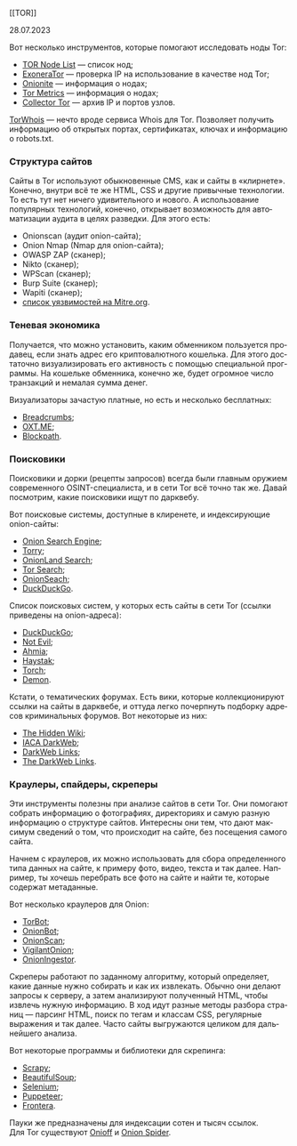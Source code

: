 [[TOR]]

28.07.2023

Вот нес­коль­ко инс­тру­мен­тов, которые помога­ют иссле­довать ноды Tor:

- [TOR Node List](https://www.dan.me.uk/tornodes) — спи­сок нод;
- [ExoneraTor](https://metrics.torproject.org/exonerator.html) — про­вер­ка IP на исполь­зование в качес­тве нод Tor;
- [Onionite](https://github.com/lukechilds/onionite) — информа­ция о нодах;
- [Tor Metrics](https://metrics.torproject.org/) — информа­ция о нодах;
- [Collector Tor](https://collector.torproject.org/archive/relay-descriptors/microdescs/) — архив IP и пор­тов узлов.

[TorWhois](https://torwhois.com/) — неч­то вро­де сер­виса Whois для Tor. Поз­воля­ет получить информа­цию об откры­тых пор­тах, сер­тифика­тах, клю­чах и информа­цию о robots.txt.

### Структура сайтов

Сай­ты в Tor исполь­зуют обык­новен­ные CMS, как и сай­ты в «клир­нете». Конеч­но, внут­ри всё те же HTML, CSS и дру­гие при­выч­ные тех­нологии. То есть тут нет ничего уди­витель­ного и нового. А исполь­зование популяр­ных тех­нологий, конеч­но, откры­вает воз­можность для авто­мати­зации ауди­та в целях раз­ведки. Для это­го есть:

- Onionscan (аудит onion-сай­та);
- Onion Nmap (Nmap для onion-сай­та);
- OWASP ZAP (ска­нер);
- Nikto (ска­нер);
- WPScan (ска­нер);
- Burp Suite (ска­нер);
- Wapiti (ска­нер);
- [спи­сок уяз­вимос­тей на Mitre.org](https://cve.mitre.org/cgi-bin/cvekey.cgi?keyword=tor).

### Теневая экономика

По­луча­ется, что мож­но уста­новить, каким обменни­ком поль­зует­ся про­давец, если знать адрес его крип­товалют­ного кошель­ка. Для это­го дос­таточ­но визу­али­зиро­вать его активность с помощью спе­циаль­ной прог­раммы. На кошель­ке обменни­ка, конеч­но же, будет огромное чис­ло тран­закций и немалая сум­ма денег.

Ви­зуали­зато­ры зачас­тую плат­ные, но есть и нес­коль­ко бес­плат­ных:

- [Breadcrumbs](https://www.breadcrumbs.app/);
- [OXT.ME](https://oxt.me/);
- [Blockpath](https://blockpath.com/).

### Поисковики

По­иско­вики и дор­ки (рецеп­ты зап­росов) всег­да были глав­ным ору­жием сов­ремен­ного OSINT-спе­циалис­та, и в сети Tor всё точ­но так же. Давай пос­мотрим, какие поис­ковики ищут по дар­кве­бу.

Вот поис­ковые сис­темы, дос­тупные в кли­рене­те, и индекси­рующие onion-сай­ты:

- [Onion Search Engine](https://onionengine.com/);
- [Torry](https://www.torry.io/);
- [OnionLand Search](https://onionlandsearchengine.net/);
- [Tor Search](https://torsearch.com/);
- [OnionSeach](https://github.com/megadose/OnionSearch);
- [DuckDuckGo](https://duckduckgo.com/).

Спи­сок поис­ковых сис­тем, у которых есть сай­ты в сети Tor (ссыл­ки при­веде­ны на onion-адре­са):

- [DuckDuckGo](https://duckduckgogg42xjoc72x3sjasowoarfbgcmvfimaftt6twagswzczad.onion/);
- [Not Evil](http://notevilmtxf25uw7tskqxj6njlpebyrmlrerfv5hc4tuq7c7hilbyiqd.onion/);
- [Ahmia](http://juhanurmihxlp77nkq76byazcldy2hlmovfu2epvl5ankdibsot4csyd.onion/);
- [Haystak](http://haystak5njsmn2hqkewecpaxetahtwhsbsa64jom2k22z5afxhnpxfid.onion/);
- [Torch](http://torchdeedp3i2jigzjdmfpn5ttjhthh5wbmda2rr3jvqjg5p77c54dqd.onion/);
- [Demon](http://srcdemonm74icqjvejew6fprssuolyoc2usjdwflevbdpqoetw4x3ead.onion/).

Кста­ти, о темати­чес­ких форумах. Есть вики, которые кол­лекци­они­руют ссыл­ки на сай­ты в дар­кве­бе, и отту­да лег­ко почер­пнуть под­борку адре­сов кри­миналь­ных форумов. Вот некото­рые из них:

- [The Hidden Wiki](https://thehiddenwiki.org/);
- [IACA DarkWeb](https://iaca-darkweb-tools.com/);
- [DarkWeb Links](https://darkweb-links.co/dark-web-links/);
- [The DarkWeb Links](https://www.thedarkweblinks.com/).

### Краулеры, спайдеры, скреперы

Эти инс­тру­мен­ты полез­ны при ана­лизе сай­тов в сети Tor. Они помога­ют соб­рать информа­цию о фотог­рафи­ях, дирек­тори­ях и самую раз­ную информа­цию о струк­туре сай­тов. Инте­рес­ны они тем, что дают мак­симум све­дений о том, что про­исхо­дит на сай­те, без посеще­ния самого сай­та.

Нач­нем с кра­уле­ров, их мож­но исполь­зовать для сбо­ра опре­делен­ного типа дан­ных на сай­те, к при­меру фото, видео, тек­ста и так далее. Нап­ример, ты хочешь переб­рать все фото на сай­те и най­ти те, которые содер­жат метадан­ные.

Вот нес­коль­ко кра­уле­ров для Onion:

- [TorBot](https://github.com/DedSecInside/TorBot);
- [OnionBot](https://github.com/Flobin/OnionBot);
- [OnionScan](https://onionscan.org/);
- [VigilantOnion](https://github.com/andreyglauzer/VigilantOnion);
- [OnionIngestor](https://github.com/danieleperera/OnionIngestor).

Скре­перы работа­ют по задан­ному алго­рит­му, который опре­деля­ет, какие дан­ные нуж­но собирать и как их извле­кать. Обыч­но они дела­ют зап­росы к сер­веру, а затем ана­лизи­руют получен­ный HTML, что­бы извлечь нуж­ную информа­цию. В ход идут раз­ные методы раз­бора стра­ниц — пар­синг HTML, поиск по тегам и клас­сам CSS, регуляр­ные выраже­ния и так далее. Час­то сай­ты выг­ружа­ются целиком для даль­нейше­го ана­лиза.

Вот некото­рые прог­раммы и биб­лиоте­ки для скре­пин­га:

- [Scrapy](https://scrapy.org/);
- [BeautifulSoup](https://www.crummy.com/software/BeautifulSoup/);
- [Selenium](https://www.selenium.dev/);
- [Puppeteer](https://github.com/puppeteer/puppeteer);
- [Frontera](https://github.com/scrapinghub/frontera).

Па­уки же пред­назна­чены для индекса­ции сотен и тысяч ссы­лок. Для Tor сущес­тву­ют [Onioff](https://github.com/k4m4/onioff) и [Onion Spider](https://github.com/ne-bknn/onion_spider).